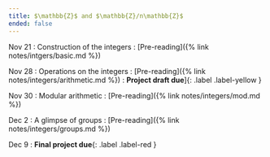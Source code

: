 ```yaml
---
title: $\mathbb{Z}$ and $\mathbb{Z}/n\mathbb{Z}$ 
ended: false
---
```


Nov 21 
: Construction of the integers
  : [Pre-reading]({% link notes/intgers/basic.md %})

Nov 28 
: Operations on the integers
  : [Pre-reading]({% link notes/integers/arithmetic.md %})
: **Project draft due**]{: .label .label-yellow }

Nov 30
: Modular arithmetic
  : [Pre-reading]({% link notes/integers/mod.md %})

Dec 2
: A glimpse of groups 
  : [Pre-reading]({% link notes/integers/groups.md %})

Dec 9 
: **Final project due**{: .label .label-red }
